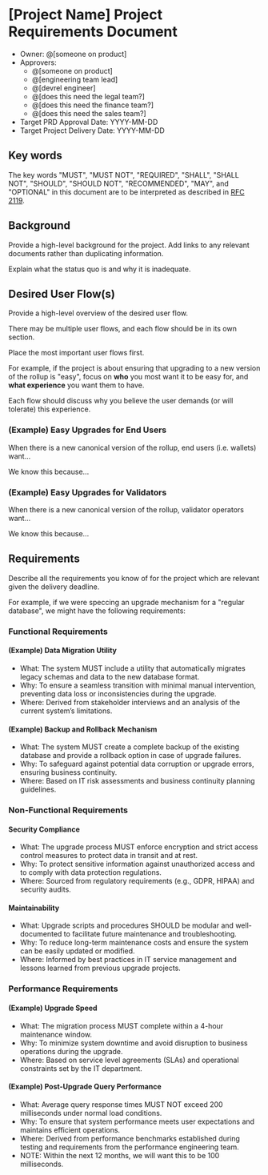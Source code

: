 # [Project Name] Project Requirements Document

- Owner: @[someone on product]
- Approvers:
  - @[someone on product]
  - @[engineering team lead]
  - @[devrel engineer]
  - @[does this need the legal team?]
  - @[does this need the finance team?]
  - @[does this need the sales team?]
- Target PRD Approval Date: YYYY-MM-DD
- Target Project Delivery Date: YYYY-MM-DD

## Key words

The key words "MUST", "MUST NOT", "REQUIRED", "SHALL", "SHALL NOT", "SHOULD", "SHOULD NOT", "RECOMMENDED", "MAY", and "OPTIONAL" in this document are to be interpreted as described in [RFC 2119](https://datatracker.ietf.org/doc/html/rfc2119).

## Background

Provide a high-level background for the project. Add links to any relevant documents rather than duplicating information.

Explain what the status quo is and why it is inadequate.

## Desired User Flow(s)

Provide a high-level overview of the desired user flow.

There may be multiple user flows, and each flow should be in its own section.

Place the most important user flows first.

For example, if the project is about ensuring that upgrading to a new version of the rollup is "easy", focus on **who** you most want it to be easy for, and **what experience** you want them to have.

Each flow should discuss why you believe the user demands (or will tolerate) this experience.

### (Example) Easy Upgrades for End Users

When there is a new canonical version of the rollup, end users (i.e. wallets) want...

We know this because...

### (Example) Easy Upgrades for Validators

When there is a new canonical version of the rollup, validator operators want...

We know this because...

## Requirements

Describe all the requirements you know of for the project which are relevant given the delivery deadline.

For example, if we were speccing an upgrade mechanism for a "regular database", we might have the following requirements:

### Functional Requirements

#### (Example) Data Migration Utility

- What: The system MUST include a utility that automatically migrates legacy schemas and data to the new database format.
- Why: To ensure a seamless transition with minimal manual intervention, preventing data loss or inconsistencies during the upgrade.
- Where: Derived from stakeholder interviews and an analysis of the current system’s limitations.

#### (Example) Backup and Rollback Mechanism

- What: The system MUST create a complete backup of the existing database and provide a rollback option in case of upgrade failures.
- Why: To safeguard against potential data corruption or upgrade errors, ensuring business continuity.
- Where: Based on IT risk assessments and business continuity planning guidelines.

### Non-Functional Requirements

#### Security Compliance

- What: The upgrade process MUST enforce encryption and strict access control measures to protect data in transit and at rest.
- Why: To protect sensitive information against unauthorized access and to comply with data protection regulations.
- Where: Sourced from regulatory requirements (e.g., GDPR, HIPAA) and security audits.

#### Maintainability

- What: Upgrade scripts and procedures SHOULD be modular and well-documented to facilitate future maintenance and troubleshooting.
- Why: To reduce long-term maintenance costs and ensure the system can be easily updated or modified.
- Where: Informed by best practices in IT service management and lessons learned from previous upgrade projects.

### Performance Requirements

#### (Example) Upgrade Speed

- What: The migration process MUST complete within a 4-hour maintenance window.
- Why: To minimize system downtime and avoid disruption to business operations during the upgrade.
- Where: Based on service level agreements (SLAs) and operational constraints set by the IT department.

#### (Example) Post-Upgrade Query Performance

- What: Average query response times MUST NOT exceed 200 milliseconds under normal load conditions.
- Why: To ensure that system performance meets user expectations and maintains efficient operations.
- Where: Derived from performance benchmarks established during testing and requirements from the performance engineering team.
- NOTE: Within the next 12 months, we will want this to be 100 milliseconds.
